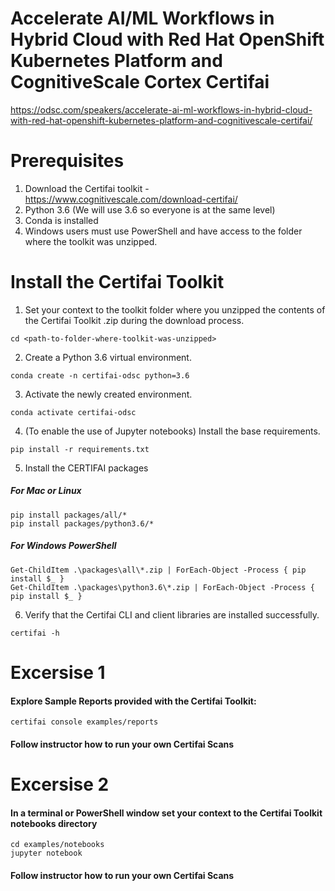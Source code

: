 # Accelerate AI/ML Workflows in Hybrid Cloud with Red Hat OpenShift Kubernetes Platform and CognitiveScale Cortex Certifai

https://odsc.com/speakers/accelerate-ai-ml-workflows-in-hybrid-cloud-with-red-hat-openshift-kubernetes-platform-and-cognitivescale-certifai/


# Prerequisites

1) Download the Certifai toolkit - https://www.cognitivescale.com/download-certifai/
2) Python 3.6 (We will use 3.6 so everyone is at the same level)
3) Conda is installed
4) Windows users must use PowerShell and have access to the folder where the toolkit was unzipped.

# Install the Certifai Toolkit

1) Set your context to the toolkit folder where you unzipped the contents of the Certifai Toolkit .zip during the download process.

```
cd <path-to-folder-where-toolkit-was-unzipped>
```

2) Create a Python 3.6 virtual environment.

```
conda create -n certifai-odsc python=3.6
```

3) Activate the newly created environment.

```
conda activate certifai-odsc
```

4) (To enable the use of Jupyter notebooks) Install the base requirements.

```
pip install -r requirements.txt
```

5) Install the CERTIFAI packages

##### For Mac or Linux

```
pip install packages/all/*
pip install packages/python3.6/*
```

##### For Windows PowerShell

```
Get-ChildItem .\packages\all\*.zip | ForEach-Object -Process { pip install $_ }
Get-ChildItem .\packages\python3.6\*.zip | ForEach-Object -Process { pip install $_ }
```

6) Verify that the Certifai CLI and client libraries are installed successfully.

```
certifai -h
```


# Excersise 1

#### Explore Sample Reports provided with the Certifai Toolkit:

```
certifai console examples/reports
```

#### Follow instructor how to run your own Certifai Scans

# Excersise 2

#### In a terminal or PowerShell window set your context to the Certifai Toolkit notebooks directory

```
cd examples/notebooks
jupyter notebook
```

#### Follow instructor how to run your own Certifai Scans

